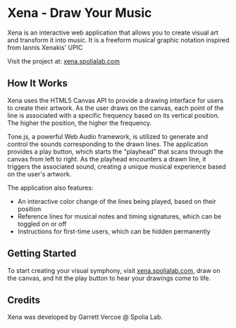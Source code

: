 # Xena - Draw Your Music

Xena is an interactive web application that allows you to create visual art and transform it into music. It is a freeform musical graphic notation inspired from Iannis Xenakis' UPIC

Visit the project at: [xena.spolialab.com](http://xena.spolialab.com)

## How It Works

Xena uses the HTML5 Canvas API to provide a drawing interface for users to create their artwork. As the user draws on the canvas, each point of the line is associated with a specific frequency based on its vertical position. The higher the position, the higher the frequency.

Tone.js, a powerful Web Audio framework, is utilized to generate and control the sounds corresponding to the drawn lines. The application provides a play button, which starts the "playhead" that scans through the canvas from left to right. As the playhead encounters a drawn line, it triggers the associated sound, creating a unique musical experience based on the user's artwork.

The application also features:

- An interactive color change of the lines being played, based on their position
- Reference lines for musical notes and timing signatures, which can be toggled on or off
- Instructions for first-time users, which can be hidden permanently

## Getting Started

To start creating your visual symphony, visit [xena.spolialab.com](http://xena.spolialab.com), draw on the canvas, and hit the play button to hear your drawings come to life.

## Credits

Xena was developed by Garrett Vercoe @ Spolia Lab.
